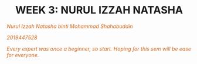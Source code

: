 <!DOCTYPE html>
<html>
<head>
<title>IMD311 TASK WEEK 3</title> 
</head>
<body>
	<h1><center>WEEK 3: NURUL IZZAH NATASHA</center></h1>
	<p style="color:chocolate;"><i>Nurul Izzah Natasha binti Mohammad Shahabuddin</i></p>
	<p style="color:chocolate;"><i>2019447528</i></p>
	<p style="color:chocolate;"><i>Every expert was once a beginner, so start. Hoping for this sem will be ease for everyone.</i></p>
</body>
</html>
